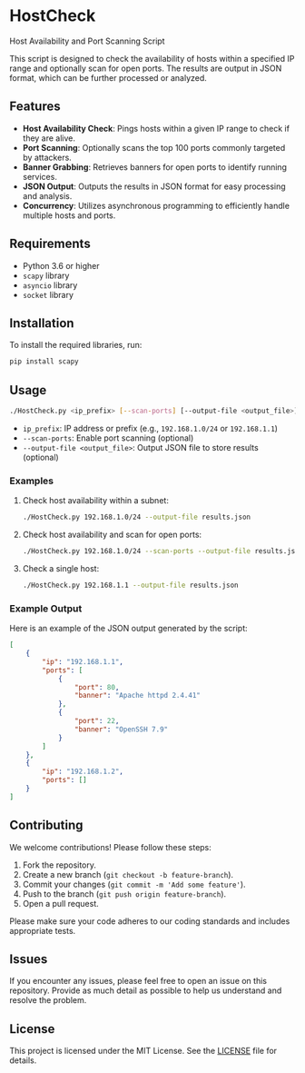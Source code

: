 # HostCheck
Host Availability and Port Scanning Script

This script is designed to check the availability of hosts within a specified IP range and optionally scan for open ports. The results are output in JSON format, which can be further processed or analyzed.

## Features

- **Host Availability Check**: Pings hosts within a given IP range to check if they are alive.
- **Port Scanning**: Optionally scans the top 100 ports commonly targeted by attackers.
- **Banner Grabbing**: Retrieves banners for open ports to identify running services.
- **JSON Output**: Outputs the results in JSON format for easy processing and analysis.
- **Concurrency**: Utilizes asynchronous programming to efficiently handle multiple hosts and ports.

## Requirements

- Python 3.6 or higher
- `scapy` library
- `asyncio` library
- `socket` library

## Installation

To install the required libraries, run:

```sh
pip install scapy
```

## Usage

```sh
./HostCheck.py <ip_prefix> [--scan-ports] [--output-file <output_file>]
```

- `ip_prefix`: IP address or prefix (e.g., `192.168.1.0/24` or `192.168.1.1`)
- `--scan-ports`: Enable port scanning (optional)
- `--output-file <output_file>`: Output JSON file to store results (optional)

### Examples

1. Check host availability within a subnet:

    ```sh
    ./HostCheck.py 192.168.1.0/24 --output-file results.json
    ```

2. Check host availability and scan for open ports:

    ```sh
    ./HostCheck.py 192.168.1.0/24 --scan-ports --output-file results.json
    ```

3. Check a single host:

    ```sh
    ./HostCheck.py 192.168.1.1 --output-file results.json
    ```

### Example Output

Here is an example of the JSON output generated by the script:

```json
[
    {
        "ip": "192.168.1.1",
        "ports": [
            {
                "port": 80,
                "banner": "Apache httpd 2.4.41"
            },
            {
                "port": 22,
                "banner": "OpenSSH 7.9"
            }
        ]
    },
    {
        "ip": "192.168.1.2",
        "ports": []
    }
]
```

## Contributing

We welcome contributions! Please follow these steps:

1. Fork the repository.
2. Create a new branch (`git checkout -b feature-branch`).
3. Commit your changes (`git commit -m 'Add some feature'`).
4. Push to the branch (`git push origin feature-branch`).
5. Open a pull request.

Please make sure your code adheres to our coding standards and includes appropriate tests.

## Issues

If you encounter any issues, please feel free to open an issue on this repository. Provide as much detail as possible to help us understand and resolve the problem.

## License

This project is licensed under the MIT License. See the [LICENSE](LICENSE) file for details.
